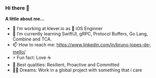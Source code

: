 ### Hi there 👋

**A little about me...**

- 🔭 I’m working at klever.io as  iOS Enginner
- 🌱 I’m currently learning SwiftUI, gRPC, Protocol Buffers, Go Lang, Combine and TCA.
- 📫 How to reach me: https://www.linkedin.com/in/bruno-lopes-de-mello/
- ⚡ Fun fact: Love ☕️
- 🦾 Best qualities: Resilient, Proactive and Committed
- 👨‍🚀 Dreams: Work in a global project with something that i care
